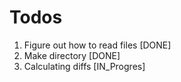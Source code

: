 # Todos

1. Figure out how to read files [DONE]
2. Make directory [DONE]
3. Calculating diffs [IN_Progres]
